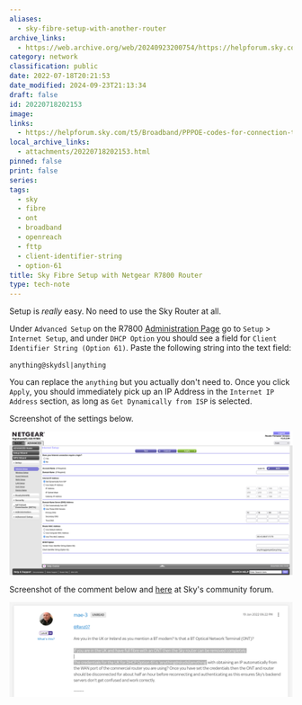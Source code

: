 ```yaml
---
aliases:
  - sky-fibre-setup-with-another-router
archive_links:
  - https://web.archive.org/web/20240923200754/https://helpforum.sky.com/t5/Broadband/PPPOE-codes-for-connection-to-third-party-router/m-p/3899878
category: network
classification: public
date: 2022-07-18T20:21:53
date_modified: 2024-09-23T21:13:34
draft: false
id: 20220718202153
image: 
links:
  - https://helpforum.sky.com/t5/Broadband/PPPOE-codes-for-connection-to-third-party-router/m-p/3899878#M284210
local_archive_links:
  - attachments/20220718202153.html
pinned: false
print: false
series: 
tags:
  - sky
  - fibre
  - ont
  - broadband
  - openreach
  - fttp
  - client-identifier-string
  - option-61
title: Sky Fibre Setup with Netgear R7800 Router
type: tech-note
---
```


Setup is _really_ easy. No need to use the Sky Router at all. 

Under `Advanced Setup` on the R7800 [Administration Page](http://10.19.90.1/adv_index.htm) go to `Setup` > `Internet Setup`, and under `DHCP Option` you should see a field for `Client Identifier String (Option 61)`. Paste the following string into the text field:

```
anything@skydsl|anything
```

You can replace the `anything` but you actually don't need to. Once you click `Apply`, you should immediately pick up an IP Address in the `Internet IP Address` section, as long as `Get Dynamically from ISP` is selected.

Screenshot of the settings below.

![](attachments/20220718202153_1.png)

Screenshot of the comment below and [here](https://helpforum.sky.com/t5/Broadband/PPPOE-codes-for-connection-to-third-party-router/m-p/3899878#M284210) at Sky's community forum.

![](attachments/20220718202153_2.png)